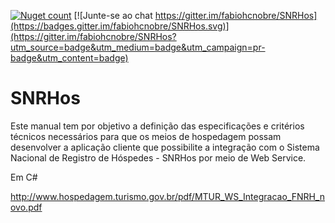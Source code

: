 
[![Nuget count](http://img.shields.io/nuget/v/FNRH.svg)](https://www.nuget.org/packages/FNRH/)
[![Junte-se ao chat https://gitter.im/fabiohcnobre/SNRHos](https://badges.gitter.im/fabiohcnobre/SNRHos.svg)](https://gitter.im/fabiohcnobre/SNRHos?utm_source=badge&utm_medium=badge&utm_campaign=pr-badge&utm_content=badge)

# SNRHos
Este manual tem por objetivo a definição das especificações e critérios técnicos necessários para que os meios de hospedagem possam desenvolver a aplicação cliente que possibilite a integração com o Sistema Nacional de Registro de Hóspedes - SNRHos por meio de Web Service. 

Em C#

http://www.hospedagem.turismo.gov.br/pdf/MTUR_WS_Integracao_FNRH_novo.pdf

